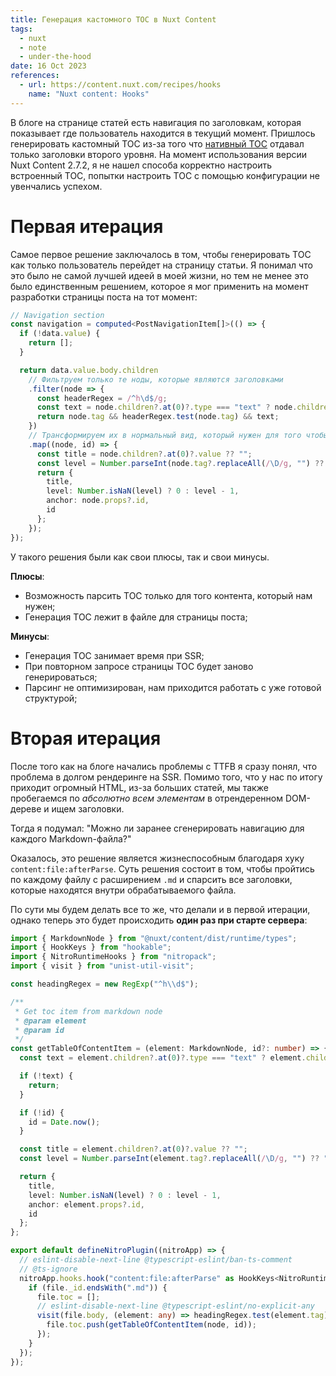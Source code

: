 ```yaml
---
title: Генерация кастомного TOC в Nuxt Content
tags:
  - nuxt
  - note
  - under-the-hood
date: 16 Oct 2023
references:
  - url: https://content.nuxt.com/recipes/hooks
    name: "Nuxt content: Hooks"
---
```






В блоге на странице статей есть навигация по заголовкам, которая показывает где пользователь находится в текущий момент.
Пришлось генерировать кастомный TOC из-за того что [нативный TOC](https://content.nuxt.com/get-started/configuration#markdown)
отдавал только заголовки второго уровня. На момент использования
версии Nuxt Content 2.7.2, я не нашел способа корректно настроить встроенный TOC,
попытки настроить TOC с помощью конфигурации не увенчались успехом.

# Первая итерация
Самое первое решение заключалось в том, чтобы генерировать TOC как только пользователь перейдет на страницу статьи.
Я понимал что это было не самой лучшей идеей в моей жизни, но тем не менее это было единственным решением, которое я мог применить
на момент разработки страницы поста на тот момент:

```typescript
// Navigation section
const navigation = computed<PostNavigationItem[]>(() => {
  if (!data.value) {
    return [];
  }

  return data.value.body.children
    // Фильтруем только те ноды, которые являются заголовками
    .filter(node => {
      const headerRegex = /^h\d$/g;
      const text = node.children?.at(0)?.type === "text" ? node.children?.at(0)?.value : "";
      return node.tag && headerRegex.test(node.tag) && text;
    })
    // Трансформируем их в нормальный вид, который нужен для того чтобы отобразить заголовки в навигации
    .map((node, id) => {
      const title = node.children?.at(0)?.value ?? "";
      const level = Number.parseInt(node.tag?.replaceAll(/\D/g, "") ?? "");
      return {
        title,
        level: Number.isNaN(level) ? 0 : level - 1,
        anchor: node.props?.id,
        id
      };
    });
});
```

У такого решения были как свои плюсы, так и свои минусы.

**Плюсы**:
- Возможность парсить TOC только для того контента, который нам нужен;
- Генерация TOC лежит в файле для страницы поста;

**Минусы**:
- Генерация TOC занимает время при SSR;
- При повторном запросе страницы TOC будет заново генерироваться;
- Парсинг не оптимизирован, нам приходится работать с уже готовой структурой;

# Вторая итерация
После того как на блоге начались проблемы с TTFB я сразу понял, что проблема в долгом рендеринге на SSR.
Помимо того, что у нас по итогу приходит огромный HTML, из-за больших статей, мы также пробегаемся по *абсолютно всем элементам*
в отрендеренном DOM-дереве и ищем заголовки.

Тогда я подумал: "Можно ли заранее сгенерировать навигацию для каждого Markdown-файла?"

Оказалось, это решение является жизнеспособным благодаря хуку `content:file:afterParse`. Суть решения состоит в том, чтобы
пройтись по каждому файлу с расширением `.md` и спарсить все заголовки, которые находятся внутри обрабатываемого файла.

По сути мы будем делать все то же, что делали и в первой итерации, однако теперь это будет происходить **один раз при старте сервера**:

```typescript [server/plugins/markdown-toc.ts]
import { MarkdownNode } from "@nuxt/content/dist/runtime/types";
import { HookKeys } from "hookable";
import { NitroRuntimeHooks } from "nitropack";
import { visit } from "unist-util-visit";

const headingRegex = new RegExp("^h\\d$");

/**
 * Get toc item from markdown node
 * @param element
 * @param id
 */
const getTableOfContentItem = (element: MarkdownNode, id?: number) => {
  const text = element.children?.at(0)?.type === "text" ? element.children?.at(0)?.value : "";

  if (!text) {
    return;
  }

  if (!id) {
    id = Date.now();
  }

  const title = element.children?.at(0)?.value ?? "";
  const level = Number.parseInt(element.tag?.replaceAll(/\D/g, "") ?? "");

  return {
    title,
    level: Number.isNaN(level) ? 0 : level - 1,
    anchor: element.props?.id,
    id
  };
};

export default defineNitroPlugin((nitroApp) => {
  // eslint-disable-next-line @typescript-eslint/ban-ts-comment
  // @ts-ignore
  nitroApp.hooks.hook("content:file:afterParse" as HookKeys<NitroRuntimeHooks>, (file) => {
    if (file._id.endsWith(".md")) {
      file.toc = [];
      // eslint-disable-next-line @typescript-eslint/no-explicit-any
      visit(file.body, (element: any) => headingRegex.test(element.tag), (node, id) => {
        file.toc.push(getTableOfContentItem(node, id));
      });
    }
  });
});
```
